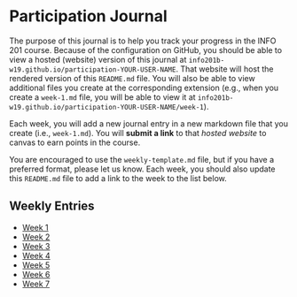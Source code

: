 # Participation Journal
The purpose of this journal is to help you track your progress in the INFO 201 course. Because of the configuration on GitHub, you should be able to view a hosted (website) version of this journal at `info201b-w19.github.io/participation-YOUR-USER-NAME`. That website will host the rendered version of this `README.md` file. You will also be able to view additional files you create at the corresponding extension (e.g., when you create a `week-1.md` file, you will be able to view it at `info201b-w19.github.io/participation-YOUR-USER-NAME/week-1`).

Each week, you will add a new journal entry in a new markdown file that you create (i.e., `week-1.md`). You will **submit a link** to that _hosted website_ to canvas to earn points in the course.

You are encouraged to use the `weekly-template.md` file, but if you have a preferred format, please let us know. Each week, you should also update this `README.md` file to add a link to the week to the list below.

## Weekly Entries
- [Week 1](https://github.com/info201b-w19/participation-yukisea/blob/gh-pages/week-1.md)
- [Week 2](https://github.com/info201b-w19/participation-yukisea/blob/gh-pages/week-2.md)
- [Week 3](https://github.com/info201b-w19/participation-yukisea/blob/gh-pages/week-3.md)
- [Week 4](https://github.com/info201b-w19/participation-yukisea/blob/gh-pages/week-4.md)
- [Week 5](https://github.com/info201b-w19/participation-yukisea/blob/gh-pages/week-5.md)
- [Week 6](https://github.com/info201b-w19/participation-yukisea/blob/gh-pages/week-6.md)
- [Week 7](https://github.com/info201b-w19/participation-yukisea/blob/gh-pages/week-7.md)

